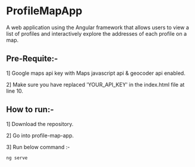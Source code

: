 # ProfileMapApp

A web application using the Angular framework that allows users to view a list of profiles and interactively explore the addresses of each profile on a map.

## Pre-Requite:-
1] Google maps api key with Maps javascript api & geocoder api enabled.

2] Make sure you have replaced 'YOUR_API_KEY' in the index.html file at line 10.

## How to run:-

1] Download the repository.

2] Go into profile-map-app.

3] Run below command :- 
```
ng serve
```